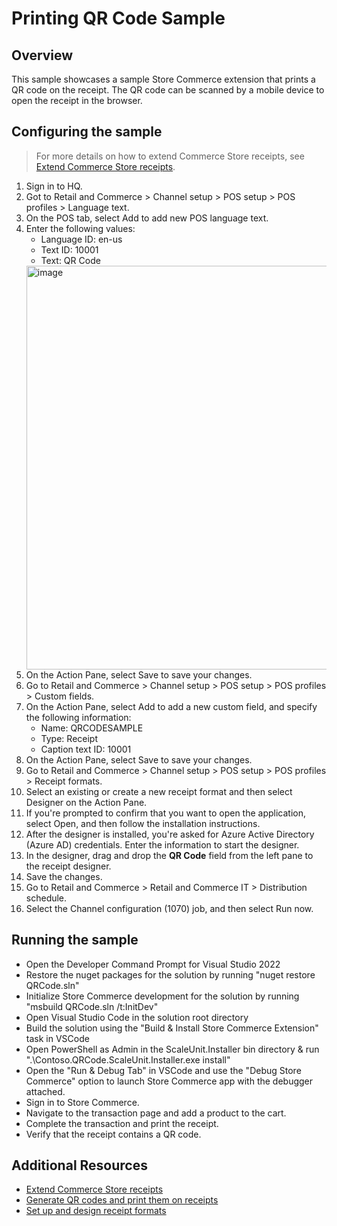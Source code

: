 # Printing QR Code Sample
## Overview
This sample showcases a sample Store Commerce extension that prints a QR code on the receipt. The QR code can be scanned by a mobile device to open the receipt in the browser.

## Configuring the sample
> For more details on how to extend Commerce Store receipts, see [Extend Commerce Store receipts](https://learn.microsoft.com/en-us/dynamics365/commerce/dev-itpro/retail-sdk/retail-sdk-samples).
1. Sign in to HQ.
2. Got to Retail and Commerce > Channel setup > POS setup > POS profiles > Language text.
3. On the POS tab, select Add to add new POS language text.
4. Enter the following values:
    - Language ID: en-us
    - Text ID: 10001
    - Text: QR Code
    <img width="646" alt="image" src="https://github.com/zhangguanghuib/NewCommerceSDK/assets/14832260/087e2cd4-431a-43c0-b2f9-b2b161b35377">
5. On the Action Pane, select Save to save your changes.
6. Go to Retail and Commerce > Channel setup > POS setup > POS profiles > Custom fields.
7. On the Action Pane, select Add to add a new custom field, and specify the following information:
    - Name: QRCODESAMPLE
    - Type: Receipt
    - Caption text ID: 10001
8. On the Action Pane, select Save to save your changes.
9. Go to Retail and Commerce > Channel setup > POS setup > POS profiles > Receipt formats.
10. Select an existing or create a new receipt format and then select Designer on the Action Pane.
11. If you're prompted to confirm that you want to open the application, select Open, and then follow the installation instructions.
12. After the designer is installed, you're asked for Azure Active Directory (Azure AD) credentials. Enter the information to start the designer.
13. In the designer, drag and drop the **QR Code** field from the left pane to the receipt designer.
14. Save the changes.
15. Go to Retail and Commerce > Retail and Commerce IT > Distribution schedule.
16. Select the Channel configuration (1070) job, and then select Run now.

## Running the sample
- Open the Developer Command Prompt for Visual Studio 2022
- Restore the nuget packages for the solution by running "nuget restore QRCode.sln"
- Initialize Store Commerce development for the solution by running "msbuild QRCode.sln /t:InitDev"
- Open Visual Studio Code in the solution root directory
- Build the solution using the "Build & Install Store Commerce Extension" task in VSCode
- Open PowerShell as Admin in the ScaleUnit.Installer bin directory & run ".\Contoso.QRCode.ScaleUnit.Installer.exe install"
- Open the "Run & Debug Tab" in VSCode and use the "Debug Store Commerce" option to launch Store Commerce app with the debugger attached.
- Sign in to Store Commerce.
- Navigate to the transaction page and add a product to the cart.
- Complete the transaction and print the receipt.
- Verify that the receipt contains a QR code.

## Additional Resources
- [Extend Commerce Store receipts](https://learn.microsoft.com/en-us/dynamics365/commerce/dev-itpro/retail-sdk/retail-sdk-samples)
- [Generate QR codes and print them on receipts](https://learn.microsoft.com/en-us/dynamics365/commerce/localizations/ind-generate-qr-code-print-receipt)
- [Set up and design receipt formats](https://learn.microsoft.com/en-us/dynamics365/commerce/receipt-templates-printing)
